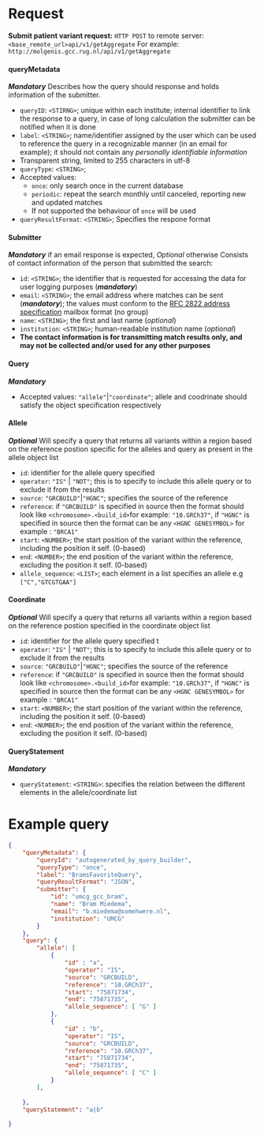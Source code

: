 # Request

**Submit patient variant request:**
`HTTP POST` to remote server: `<base_remote_url>api/v1/getAggregate`
For example: `http://molgenis.gcc.rug.nl/api/v1/getAggregate`


#### queryMetadata 
 ***Mandatory***
 Describes how the query should response and holds information of the submitter.
* `queryID`: `<STIRNG>`; unique within each institute; internal identifier to link the response to a query, in case of long calculation the submitter can be notified when it is done
* `label`: `<STRING>`; name/identifier assigned by the user which can be used to reference the query in a recognizable manner (in an email for example); it should not contain any *personally identifiable information*
* Transparent string, limited to 255 characters in utf-8
* `queryType`: `<STRING>`; 
* Accepted values:
  * `once`: only search once in the current database
  * `periodic`: repeat the search monthly until canceled, reporting new and updated matches
  * If not supported the behaviour of `once` will be used 
* `queryResultFormat`: `<STRING>`; Specifies the respone format

#### Submitter
 ***Mandatory*** if an email response is expected, *Optional* otherwise
 Consists of contact information of the person that submitted the search:
  * `id`: `<STRING>`; the identifier that is requested for accessing the data for user logging purposes (***mandatory***) 
  * `email`: `<STRING>`; the email address where matches can be sent (***mandatory***); the values must conform to the [RFC 2822 address specification](http://tools.ietf.org/html/rfc2822#section-3.4) mailbox format (no group)
  * `name`: `<STRING>`;  the first and last name (*optional*)
  * `institution`: `<STRING>`; human-readable institution name (*optional*)
* **The contact information is for transmitting match results only, and may not be collected and/or used for any other purposes**

#### Query
 ***Mandatory***
* Accepted values: `"allele"`|`"coordinate"`; allele and coodrinate should satisfy the object specification respectively


#### Allele
 ***Optional***
 Will specify a query that returns all variants within a region based on the reference postion specific for the alleles and query as present in the allele object list
* `id`: identifier for the allele query specified
* `operator`: `"IS"` | `"NOT"`; this is to specify to include this allele query or to exclude it from the results
* `source`: `"GRCBUILD"`|`"HGNC"`; specifies the source of the reference 
* `reference`: if `"GRCBUILD"` is specified in source then the format should look like `<chromosome>.<build_id>`for example: `"10.GRCh37"`, if `"HGNC"` is specified in source then the format can be any `<HGNC GENESYMBOL>` for example : `"BRCA1"`   
* `start`: `<NUMBER>`; the start position of the variant within the reference, including the position it self. (0-based)
* `end`: `<NUMBER>`; the end position of the variant within the reference, excluding the position it self. (0-based)
* `allele_sequence`: `<LIST>`; each element in a list specifies an allele e.g `["C","GTCGTGAA"]`

#### Coordinate
 ***Optional***
 Will specify a query that returns all variants within a region based on the reference postion specified in the coordinate object list
* `id`: identifier for the allele query specified t
* `operator`: `"IS"` | `"NOT"`; this is to specify to include this allele query or to exclude it from the results
* `source`: `"GRCBUILD"`|`"HGNC"`; specifies the source of the reference 
* `reference`: if `"GRCBUILD"` is specified in source then the format should look like `<chromosome>.<build_id>`for example: `"10.GRCh37"`, if `"HGNC"` is specified in source then the format can be any `<HGNC GENESYMBOL>` for example : `"BRCA1"`   
* `start`: `<NUMBER>`; the start position of the variant within the reference, including the position it self. (0-based)
* `end`: `<NUMBER>`; the end position of the variant within the reference, excluding the position it self. (0-based)

#### QueryStatement
 ***Mandatory***
* `queryStatement`: `<STRING>`: specifies the relation between the different elements in the allele/coordinate list

# Example query
```json
{
    "queryMetadata": {
        "queryId": "autogenerated_by_query_builder",
        "queryType": "once",
        "label": "BramsFavoriteQuery",
        "queryResultFormat": "JSON",
        "submitter": {
            "id": "umcg_gcc_bram",
            "name": "Bram Miedema",
            "email": "b.miedema@somehwere.nl",
            "institution": "UMCG"
        }
    },
    "query": {
        "allele": [
            {
                "id" : "a",
                "operator": "IS",
                "source": "GRCBUILD",
                "reference": "10.GRCh37",
                "start": "75871734",
                "end": "75871735",
                "allele_sequence": [ "G" ]
            },
            {
                "id" : "b",
                "operator": "IS",
                "source": "GRCBUILD",
                "reference": "10.GRCh37",
                "start": "75871734",
                "end": "75871735",
                "allele_sequence": [ "C" ]
            }
        ],
    
    },
    "queryStatement": "a|b"
   
}
```
